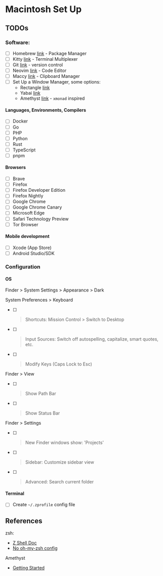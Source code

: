 # Macintosh Set Up

## TODOs

### Software:

- [ ] Homebrew [link](https://brew.sh/) - Package Manager
- [ ] Kitty [link](https://sw.kovidgoyal.net/kitty/) - Terminal Multiplexer
- [ ] Git [link](https://git-scm.com/download/mac) - version control
- [ ] Neovim [link](https://neovim.io/) - Code Editor
- [ ] Maccy [link](https://maccy.app/) - Clipboard Manager
- [ ] Set Up a Window Manager, some options:
    - Rectangle [link](https://rectangleapp.com/)
    - Yabai [link](https://github.com/koekeishiya/yabai) 
    - Amethyst [link](https://github.com/ianyh/Amethyst) - `xmonad` inspired

#### Languages, Environments, Compilers

- [ ] Docker
- [ ] Go
- [ ] PHP
- [ ] Python
- [ ] Rust
- [ ] TypeScript
- [ ] pnpm

#### Browsers

- [ ] Brave
- [ ] Firefox
- [ ] Firefox Developer Edition
- [ ] Firefox Nightly
- [ ] Google Chrome
- [ ] Google Chrome Canary
- [ ] Microsoft Edge
- [ ] Safari Technology Preview
- [ ] Tor Browser

#### Mobile development

- [ ] Xcode (App Store)
- [ ] Android Studio/SDK

### Configuration

#### OS

Finder > System Settings > Appearance > Dark

System Preferences > Keyboard 

- [ ] > Shortcuts: Mission Control > Switch to Desktop <Num>
- [ ] > Input Sources: Switch off autospelling, capitalize, smart quotes, etc.
- [ ] > Modify Keys (Caps Lock to Esc)

Finder > View 

- [ ] > Show Path Bar
- [ ] > Show Status Bar

Finder > Settings

- [ ] > New Finder windows show: 'Projects'
- [ ] > Sidebar: Customize sidebar view
- [ ] > Advanced: Search current folder

#### Terminal

- [ ] Create `~/.zprofile` config file 

## References

zsh:

- [Z Shell Doc](https://zsh.sourceforge.io/Guide/zshguide.html)
- [No oh-my-zsh config](https://www.youtube.com/watch?v=bTLYiNvRIVI)

Amethyst

- [Getting Started](https://www.youtube.com/watch?v=7Z9-Ry4yGNc) 
